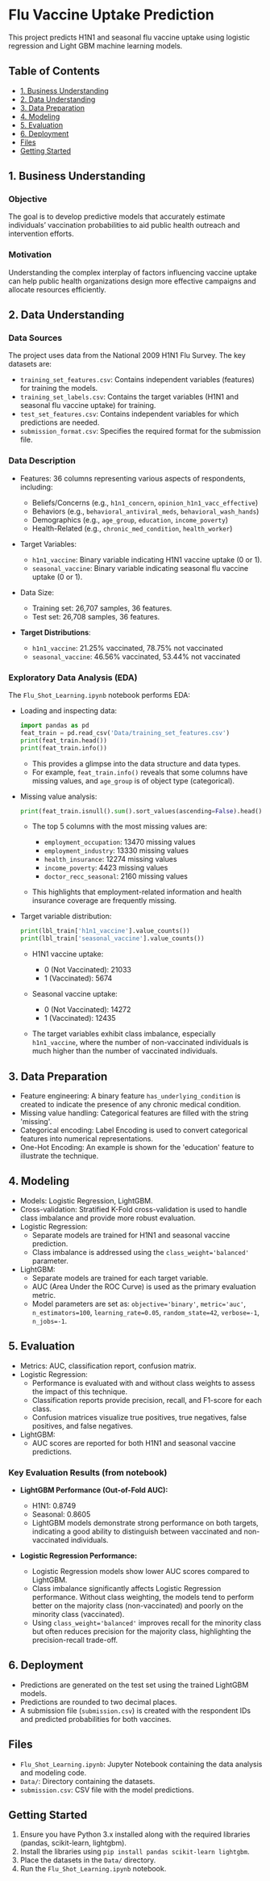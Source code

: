# Flu Vaccine Uptake Prediction

This project predicts H1N1 and seasonal flu vaccine uptake using logistic regression and Light GBM machine learning models.

## Table of Contents

-   [1.  Business Understanding](#1-business-understanding)
-   [2.  Data Understanding](#2-data-understanding)
-   [3.  Data Preparation](#3-data-preparation)
-   [4.  Modeling](#4-modeling)
-   [5.  Evaluation](#5-evaluation)
-   [6.  Deployment](#6-deployment)
-   [Files](#files)
-   [Getting Started](#getting-started)

## 1.  Business Understanding

###   Objective

The goal is to develop predictive models that accurately estimate individuals’ vaccination probabilities to aid public health outreach and intervention efforts.

###   Motivation

Understanding the complex interplay of factors influencing vaccine uptake can help public health organizations design more effective campaigns and allocate resources efficiently.

## 2.  Data Understanding

###   Data Sources

The project uses data from the National 2009 H1N1 Flu Survey. The key datasets are:

-   `training_set_features.csv`: Contains independent variables (features) for training the models.
-   `training_set_labels.csv`: Contains the target variables (H1N1 and seasonal flu vaccine uptake) for training.
-   `test_set_features.csv`: Contains independent variables for which predictions are needed.
-   `submission_format.csv`: Specifies the required format for the submission file.

###   Data Description

-   Features: 36 columns representing various aspects of respondents, including:
    -   Beliefs/Concerns (e.g., `h1n1_concern`, `opinion_h1n1_vacc_effective`)
    -   Behaviors (e.g., `behavioral_antiviral_meds`, `behavioral_wash_hands`)
    -   Demographics (e.g., `age_group`, `education`, `income_poverty`)
    -   Health-Related (e.g., `chronic_med_condition`, `health_worker`)
-   Target Variables:
    -   `h1n1_vaccine`: Binary variable indicating H1N1 vaccine uptake (0 or 1).
    -   `seasonal_vaccine`: Binary variable indicating seasonal flu vaccine uptake (0 or 1).
-   Data Size:
    -   Training set: 26,707 samples, 36 features.
    -   Test set: 26,708 samples, 36 features.

- **Target Distributions**:
  - `h1n1_vaccine`: 21.25% vaccinated, 78.75% not vaccinated
  - `seasonal_vaccine`: 46.56% vaccinated, 53.44% not vaccinated

###   Exploratory Data Analysis (EDA)

The `Flu_Shot_Learning.ipynb` notebook performs EDA:

-   Loading and inspecting data:

    ```python
    import pandas as pd
    feat_train = pd.read_csv('Data/training_set_features.csv')
    print(feat_train.head())
    print(feat_train.info())
    ```

    * This provides a glimpse into the data structure and data types.
    * For example, `feat_train.info()` reveals that some columns have missing values, and `age_group` is of object type (categorical).

-   Missing value analysis:

    ```python
    print(feat_train.isnull().sum().sort_values(ascending=False).head())
    ```

    * The top 5 columns with the most missing values are:
        * `employment_occupation`: 13470 missing values
        * `employment_industry`: 13330 missing values
        * `health_insurance`: 12274 missing values
        * `income_poverty`: 4423 missing values
        * `doctor_recc_seasonal`: 2160 missing values

    * This highlights that employment-related information and health insurance coverage are frequently missing.

-   Target variable distribution:

    ```python
    print(lbl_train['h1n1_vaccine'].value_counts())
    print(lbl_train['seasonal_vaccine'].value_counts())
    ```

    * H1N1 vaccine uptake:
        * 0 (Not Vaccinated): 21033
        * 1 (Vaccinated): 5674
    * Seasonal vaccine uptake:
        * 0 (Not Vaccinated): 14272
        * 1 (Vaccinated): 12435

    * The target variables exhibit class imbalance, especially `h1n1_vaccine`, where the number of non-vaccinated individuals is much higher than the number of vaccinated individuals.

## 3.  Data Preparation

-   Feature engineering: A binary feature `has_underlying_condition` is created to indicate the presence of any chronic medical condition.
-   Missing value handling: Categorical features are filled with the string 'missing'.
-   Categorical encoding: Label Encoding is used to convert categorical features into numerical representations.
-   One-Hot Encoding: An example is shown for the 'education' feature to illustrate the technique.

## 4.  Modeling

-   Models: Logistic Regression, LightGBM.
-   Cross-validation: Stratified K-Fold cross-validation is used to handle class imbalance and provide more robust evaluation.
-   Logistic Regression:
    -   Separate models are trained for H1N1 and seasonal vaccine prediction.
    -   Class imbalance is addressed using the `class_weight='balanced'` parameter.
-   LightGBM:
    -   Separate models are trained for each target variable.
    -   AUC (Area Under the ROC Curve) is used as the primary evaluation metric.
    -   Model parameters are set as: `objective='binary'`, `metric='auc'`, `n_estimators=100`, `learning_rate=0.05`, `random_state=42`, `verbose=-1`, `n_jobs=-1`.

## 5.  Evaluation

-   Metrics: AUC, classification report, confusion matrix.
-   Logistic Regression:
    -   Performance is evaluated with and without class weights to assess the impact of this technique.
    -   Classification reports provide precision, recall, and F1-score for each class.
    -   Confusion matrices visualize true positives, true negatives, false positives, and false negatives.
-   LightGBM:
    -   AUC scores are reported for both H1N1 and seasonal vaccine predictions.

###   Key Evaluation Results (from notebook)

-   **LightGBM Performance (Out-of-Fold AUC):**
    -   H1N1: 0.8749
    -   Seasonal: 0.8605

    * LightGBM models demonstrate strong performance on both targets, indicating a good ability to distinguish between vaccinated and non-vaccinated individuals.

-   **Logistic Regression Performance:**
    -   Logistic Regression models show lower AUC scores compared to LightGBM.
    -   Class imbalance significantly affects Logistic Regression performance. Without class weighting, the models tend to perform better on the majority class (non-vaccinated) and poorly on the minority class (vaccinated).
    -   Using `class_weight='balanced'` improves recall for the minority class but often reduces precision for the majority class, highlighting the precision-recall trade-off.

## 6.  Deployment

-   Predictions are generated on the test set using the trained LightGBM models.
-   Predictions are rounded to two decimal places.
-   A submission file (`submission.csv`) is created with the respondent IDs and predicted probabilities for both vaccines.

## Files

-   `Flu_Shot_Learning.ipynb`: Jupyter Notebook containing the data analysis and modeling code.
-   `Data/`: Directory containing the datasets.
-   `submission.csv`: CSV file with the model predictions.

## Getting Started

1.  Ensure you have Python 3.x installed along with the required libraries (pandas, scikit-learn, lightgbm).
2.  Install the libraries using `pip install pandas scikit-learn lightgbm`.
3.  Place the datasets in the `Data/` directory.
4.  Run the `Flu_Shot_Learning.ipynb` notebook.